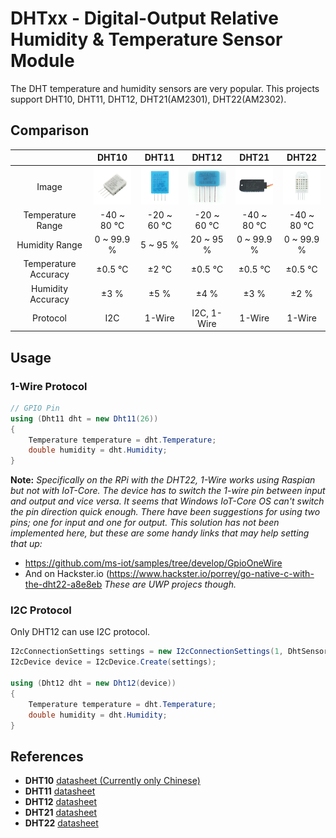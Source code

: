 # DHTxx - Digital-Output Relative Humidity & Temperature Sensor Module

The DHT temperature and humidity sensors are very popular. This projects support DHT10, DHT11, DHT12, DHT21(AM2301), DHT22(AM2302).

## Comparison

|  | DHT10 | DHT11 | DHT12 | DHT21 | DHT22 |
| :------: | :------: | :------: | :------: | :------: | :------: |
| Image | <img src="imgs/dht10.jpg" height="60"/> | <img src="imgs/dht11.jpg" height="60"/> | <img src="imgs/dht12.jpg" height="60"/> | <img src="imgs/dht21.jpg" height="60"/> | <img src="imgs/dht22.jpg" height="60"/> |
| Temperature Range | -40 ~ 80 ℃ | -20 ~ 60 ℃ | -20 ~ 60 ℃ | -40 ~ 80 ℃ | -40 ~ 80 ℃ |
| Humidity Range | 0 ~ 99.9 % | 5 ~ 95 % | 20 ~ 95 % | 0 ~ 99.9 % | 0 ~ 99.9 % |
| Temperature Accuracy | ±0.5 ℃ | ±2 ℃ | ±0.5 ℃ | ±0.5 ℃ | ±0.5 ℃ |
| Humidity Accuracy | ±3 % | ±5 % | ±4 % | ±3 % | ±2 % |
| Protocol | I2C | 1-Wire | I2C, 1-Wire | 1-Wire | 1-Wire |

## Usage

### 1-Wire Protocol

```csharp
// GPIO Pin
using (Dht11 dht = new Dht11(26))
{
    Temperature temperature = dht.Temperature;
    double humidity = dht.Humidity;
}
```
**Note:** _Specifically on the RPi with the DHT22, 1-Wire works using Raspian but not with IoT-Core. The device has to switch the 1-wire pin between input and output and vice versa. It seems that Windows IoT-Core OS can't switch the pin direction quick enough. There have been suggestions for using two pins; one for input and one for output. This solution has not been implemented here, but these are some handy links that may help setting that up:_
- https://github.com/ms-iot/samples/tree/develop/GpioOneWire
- And on Hackster.io (https://www.hackster.io/porrey/go-native-c-with-the-dht22-a8e8eb
_These are UWP projecs though._

### I2C Protocol

Only DHT12 can use I2C protocol.

```csharp
I2cConnectionSettings settings = new I2cConnectionSettings(1, DhtSensor.DefaultI2cAddressDht12);
I2cDevice device = I2cDevice.Create(settings);

using (Dht12 dht = new Dht12(device))
{
    Temperature temperature = dht.Temperature;
    double humidity = dht.Humidity;
}
```

## References

* **DHT10** [datasheet (Currently only Chinese)](http://www.aosong.com/userfiles/files/media/DHT10%E8%A7%84%E6%A0%BC%E4%B9%A6.pdf)
* **DHT11** [datasheet](https://cdn.datasheetspdf.com/pdf-down/D/H/T/DHT11-Aosong.pdf)
* **DHT12** [datasheet](https://cdn.datasheetspdf.com/pdf-down/D/H/T/DHT12-Aosong.pdf)
* **DHT21** [datasheet](https://cdn.datasheetspdf.com/pdf-down/A/M/2/AM2301-Aosong.pdf)
* **DHT22** [datasheet](https://cdn-shop.adafruit.com/datasheets/DHT22.pdf)
